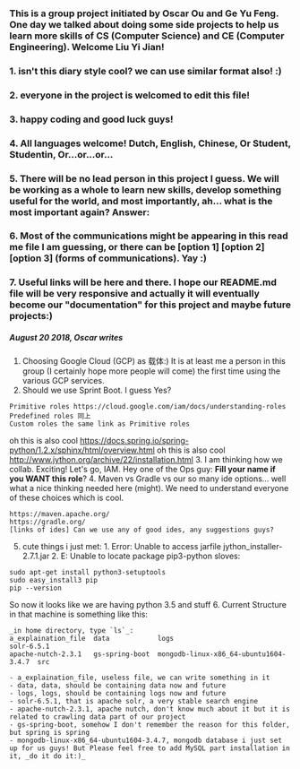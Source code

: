### This is a group project initiated by Oscar Ou and Ge Yu Feng. One day we talked about doing some side projects to help us learn more skills of CS (Computer Science) and CE (Computer Engineering). Welcome Liu Yi Jian!

### 1. isn't this diary style cool? we can use similar format also! :)
### 2. **everyone in the project is welcomed to edit this file!**
### 3. happy coding and good luck guys!
### 4. All languages welcome! Dutch, English, Chinese, Or Student, Studentin, Or...or...or...
### 5. There will be no lead person in this project I guess. We will be working as a whole to learn new skills, develop something useful for the world, and most importantly, ah... what is the most important again? Answer:
### 6. Most of the communications might be appearing in this read me file I am guessing, or there can be [option 1] [option 2] [option 3] (forms of communications). Yay :)
### 7. Useful links will be here and there. I hope our README.md file will be very responsive and actually it will eventually become our "documentation" for this project and maybe future projects:)

##### August 20 2018, Oscar writes
1. Choosing Google Cloud (GCP) as 载体:) It is at least me a person in this group (I certainly hope more people will come) the first time using the various GCP services.
2. Should we use Sprint Boot. I guess Yes?
```
Primitive roles https://cloud.google.com/iam/docs/understanding-roles
Predefined roles 同上
Custom roles the same link as Primitive roles
```
oh this is also cool https://docs.spring.io/spring-python/1.2.x/sphinx/html/overview.html
oh this is also cool
http://www.jython.org/archive/22/installation.html
3. I am thinking how we collab. Exciting! Let's go, IAM. Hey one of the Ops guy: **Fill your name if you WANT this role**?
4. Maven vs Gradle vs our so many ide options... well what a nice thinking needed here (might). We need to understand everyone of these choices which is cool.
```
https://maven.apache.org/
https://gradle.org/
[links of ides] Can we use any of good ides, any suggestions guys?
```
5. cute things i just met: 1. Error: Unable to access jarfile jython_installer-2.7.1.jar 2. E: Unable to locate package pip3-python
sloves:
```
sudo apt-get install python3-setuptools
sudo easy_install3 pip
pip --version
```
So now it looks like we are having python 3.5 and stuff
6. Current Structure in that machine is something like this:
```
_in home directory, type `ls`_:
a_explaination_file  data            logs                                   solr-6.5.1
apache-nutch-2.3.1   gs-spring-boot  mongodb-linux-x86_64-ubuntu1604-3.4.7  src

- a_explaination_file, useless file, we can write something in it
- data, data, should be containing data now and future
- logs, logs, should be containing logs now and future
- solr-6.5.1, that is apache solr, a very stable search engine
- apache-nutch-2.3.1, apache nutch, don't know much about it but it is related to crawling data part of our project
- gs-spring-boot, somehow I don't remember the reason for this folder, but spring is spring
- mongodb-linux-x86_64-ubuntu1604-3.4.7, mongodb database i just set up for us guys! But Please feel free to add MySQL part installation in it, _do it do it:)_
```
